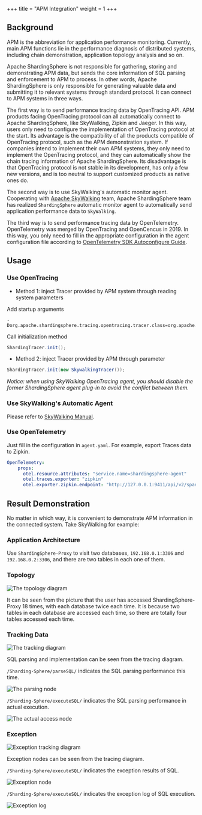 +++
title = "APM Integration"
weight = 1
+++

## Background

APM is the abbreviation for application performance monitoring. 
Currently, main APM functions lie in the performance diagnosis of distributed systems, including chain demonstration, application topology analysis and so on.

Apache ShardingSphere is not responsible for gathering, storing and demonstrating APM data, but sends the core information of SQL parsing and enforcement to APM to process. 
In other words, Apache ShardingSphere is only responsible for generating valuable data and submitting it to relevant systems through standard protocol. 
It can connect to APM systems in three ways.

The first way is to send performance tracing data by OpenTracing API. 
APM products facing OpenTracing protocol can all automatically connect to Apache ShardingSphere, like SkyWalking, Zipkin and Jaeger. 
In this way, users only need to configure the implementation of OpenTracing protocol at the start. 
Its advantage is the compatibility of all the products compatible of OpenTracing protocol, such as the APM demonstration system. 
If companies intend to implement their own APM systems, they only need to implement the OpenTracing protocol, and they can automatically show the chain tracing information of Apache ShardingSphere. 
Its disadvantage is that OpenTracing protocol is not stable in its development, has only a few new versions, and is too neutral to support customized products as native ones do.

The second way is to use SkyWalking's automatic monitor agent. 
Cooperating with [Apache SkyWalking](https://skywalking.apache.org/) team, 
Apache ShardingSphere team has realized `ShardingSphere` automatic monitor agent to automatically send application performance data to `SkyWalking`.

The third way is to send performance tracing data by OpenTelemetry. OpenTelemetry was merged by OpenTracing and OpenCencus in 2019.
In this way, you only need to fill in the appropriate configuration in the agent configuration file according to [OpenTelemetry SDK Autoconfigure Guide](https://github.com/open-telemetry/opentelemetry-java/tree/main/sdk-extensions/autoconfigure).

## Usage

### Use OpenTracing

* Method 1: inject Tracer provided by APM system through reading system parameters

Add startup arguments

```
-Dorg.apache.shardingsphere.tracing.opentracing.tracer.class=org.apache.skywalking.apm.toolkit.opentracing.SkywalkingTracer
```

Call initialization method

```java
ShardingTracer.init();
```

* Method 2: inject Tracer provided by APM through parameter

```java
ShardingTracer.init(new SkywalkingTracer());
```

*Notice: when using SkyWalking OpenTracing agent, you should disable the former ShardingSphere agent plug-in to avoid the conflict between them.*

### Use SkyWalking's Automatic Agent

Please refer to [SkyWalking Manual](https://github.com/apache/skywalking/blob/5.x/docs/en/Quick-start.md).

### Use OpenTelemetry

Just fill in the configuration in `agent.yaml`. For example, export Traces data to Zipkin.

```yaml
OpenTelemetry:
    props:
      otel.resource.attributes: "service.name=shardingsphere-agent"
      otel.traces.exporter: "zipkin"
      otel.exporter.zipkin.endpoint: "http://127.0.0.1:9411/api/v2/spans"
```

## Result Demonstration

No matter in which way, it is convenient to demonstrate APM information in the connected system. Take SkyWalking for example:

### Application Architecture

Use `ShardingSphere-Proxy` to visit two databases, `192.168.0.1:3306` and `192.168.0.2:3306`, and there are two tables in each one of them.

### Topology

![The topology diagram](https://shardingsphere.apache.org/document/current/img/apm/5x_topology.png)

It can be seen from the picture that the user has accessed ShardingSphere-Proxy 18 times, with each database twice each time. It is because two tables in each database are accessed each time, so there are totally four tables accessed each time.

### Tracking Data

![The tracking diagram](https://shardingsphere.apache.org/document/current/img/apm/5x_trace.png)

SQL parsing and implementation can be seen from the tracing diagram.

`/Sharding-Sphere/parseSQL/` indicates the SQL parsing performance this time.

![The parsing node](https://shardingsphere.apache.org/document/current/img/apm/5x_parse.png)

`/Sharding-Sphere/executeSQL/` indicates the SQL parsing performance in actual execution.

![The actual access node](https://shardingsphere.apache.org/document/current/img/apm/5x_executeSQL.png)

### Exception

![Exception tracking diagram](https://shardingsphere.apache.org/document/current/img/apm/5x_trace_err.png)

Exception nodes can be seen from the tracing diagram.

`/Sharding-Sphere/executeSQL/` indicates the exception results of SQL.

![Exception node](https://shardingsphere.apache.org/document/current/img/apm/5x_executeSQL_Tags_err.png)

`/Sharding-Sphere/executeSQL/` indicates the exception log of SQL execution.

![Exception log](https://shardingsphere.apache.org/document/current/img/apm/5x_executeSQL_Logs_err.png)

